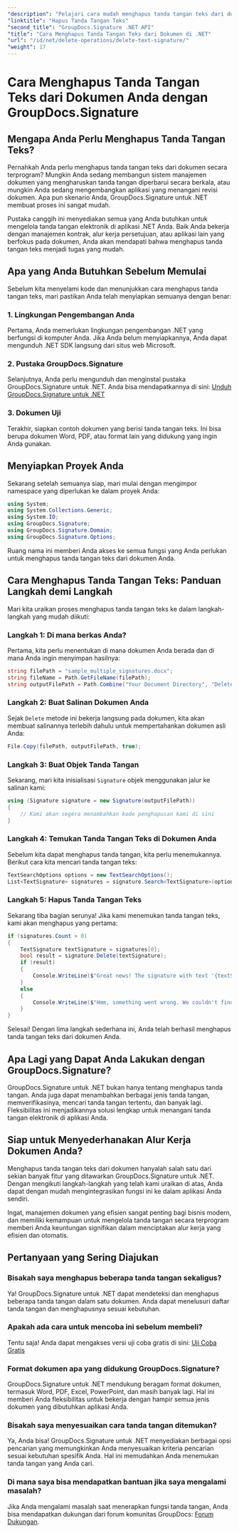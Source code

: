 ```yaml
---
"description": "Pelajari cara mudah menghapus tanda tangan teks dari dokumen menggunakan GroupDocs.Signature untuk .NET. Sempurna untuk menyederhanakan alur kerja dokumen Anda."
"linktitle": "Hapus Tanda Tangan Teks"
"second_title": "GroupDocs.Signature .NET API"
"title": "Cara Menghapus Tanda Tangan Teks dari Dokumen di .NET"
"url": "/id/net/delete-operations/delete-text-signature/"
"weight": 17
---
```


# Cara Menghapus Tanda Tangan Teks dari Dokumen Anda dengan GroupDocs.Signature

## Mengapa Anda Perlu Menghapus Tanda Tangan Teks?

Pernahkah Anda perlu menghapus tanda tangan teks dari dokumen secara terprogram? Mungkin Anda sedang membangun sistem manajemen dokumen yang mengharuskan tanda tangan diperbarui secara berkala, atau mungkin Anda sedang mengembangkan aplikasi yang menangani revisi dokumen. Apa pun skenario Anda, GroupDocs.Signature untuk .NET membuat proses ini sangat mudah.

Pustaka canggih ini menyediakan semua yang Anda butuhkan untuk mengelola tanda tangan elektronik di aplikasi .NET Anda. Baik Anda bekerja dengan manajemen kontrak, alur kerja persetujuan, atau aplikasi lain yang berfokus pada dokumen, Anda akan mendapati bahwa menghapus tanda tangan teks menjadi tugas yang mudah.

## Apa yang Anda Butuhkan Sebelum Memulai

Sebelum kita menyelami kode dan menunjukkan cara menghapus tanda tangan teks, mari pastikan Anda telah menyiapkan semuanya dengan benar:

### 1. Lingkungan Pengembangan Anda

Pertama, Anda memerlukan lingkungan pengembangan .NET yang berfungsi di komputer Anda. Jika Anda belum menyiapkannya, Anda dapat mengunduh .NET SDK langsung dari situs web Microsoft.

### 2. Pustaka GroupDocs.Signature

Selanjutnya, Anda perlu mengunduh dan menginstal pustaka GroupDocs.Signature untuk .NET. Anda bisa mendapatkannya di sini: [Unduh GroupDocs.Signature untuk .NET](https://releases.groupdocs.com/signature/net/)

### 3. Dokumen Uji

Terakhir, siapkan contoh dokumen yang berisi tanda tangan teks. Ini bisa berupa dokumen Word, PDF, atau format lain yang didukung yang ingin Anda gunakan.

## Menyiapkan Proyek Anda

Sekarang setelah semuanya siap, mari mulai dengan mengimpor namespace yang diperlukan ke dalam proyek Anda:

```csharp
using System;
using System.Collections.Generic;
using System.IO;
using GroupDocs.Signature;
using GroupDocs.Signature.Domain;
using GroupDocs.Signature.Options;
```

Ruang nama ini memberi Anda akses ke semua fungsi yang Anda perlukan untuk menghapus tanda tangan teks dari dokumen Anda.

## Cara Menghapus Tanda Tangan Teks: Panduan Langkah demi Langkah

Mari kita uraikan proses menghapus tanda tangan teks ke dalam langkah-langkah yang mudah diikuti:

### Langkah 1: Di mana berkas Anda?

Pertama, kita perlu menentukan di mana dokumen Anda berada dan di mana Anda ingin menyimpan hasilnya:

```csharp
string filePath = "sample_multiple_signatures.docx";
string fileName = Path.GetFileName(filePath);
string outputFilePath = Path.Combine("Your Document Directory", "DeleteText", fileName);
```

### Langkah 2: Buat Salinan Dokumen Anda

Sejak `Delete` metode ini bekerja langsung pada dokumen, kita akan membuat salinannya terlebih dahulu untuk mempertahankan dokumen asli Anda:

```csharp
File.Copy(filePath, outputFilePath, true);
```

### Langkah 3: Buat Objek Tanda Tangan

Sekarang, mari kita inisialisasi `Signature` objek menggunakan jalur ke salinan kami:

```csharp
using (Signature signature = new Signature(outputFilePath))
{
    // Kami akan segera menambahkan kode penghapusan kami di sini
}
```

### Langkah 4: Temukan Tanda Tangan Teks di Dokumen Anda

Sebelum kita dapat menghapus tanda tangan, kita perlu menemukannya. Berikut cara kita mencari tanda tangan teks:

```csharp
TextSearchOptions options = new TextSearchOptions();
List<TextSignature> signatures = signature.Search<TextSignature>(options);
```

### Langkah 5: Hapus Tanda Tangan Teks

Sekarang tiba bagian serunya! Jika kami menemukan tanda tangan teks, kami akan menghapus yang pertama:

```csharp
if (signatures.Count > 0)
{
    TextSignature textSignature = signatures[0];
    bool result = signature.Delete(textSignature);
    if (result)
    {
        Console.WriteLine($"Great news! The signature with text '{textSignature.Text}' was successfully deleted from '{fileName}'.");
    }
    else
    {
        Console.WriteLine($"Hmm, something went wrong. We couldn't find a signature with text '{textSignature.Text}' to delete.");
    }
}
```

Selesai! Dengan lima langkah sederhana ini, Anda telah berhasil menghapus tanda tangan teks dari dokumen Anda.

## Apa Lagi yang Dapat Anda Lakukan dengan GroupDocs.Signature?

GroupDocs.Signature untuk .NET bukan hanya tentang menghapus tanda tangan. Anda juga dapat menambahkan berbagai jenis tanda tangan, memverifikasinya, mencari tanda tangan tertentu, dan banyak lagi. Fleksibilitas ini menjadikannya solusi lengkap untuk menangani tanda tangan elektronik di aplikasi Anda.

## Siap untuk Menyederhanakan Alur Kerja Dokumen Anda?

Menghapus tanda tangan teks dari dokumen hanyalah salah satu dari sekian banyak fitur yang ditawarkan GroupDocs.Signature untuk .NET. Dengan mengikuti langkah-langkah yang telah kami uraikan di atas, Anda dapat dengan mudah mengintegrasikan fungsi ini ke dalam aplikasi Anda sendiri.

Ingat, manajemen dokumen yang efisien sangat penting bagi bisnis modern, dan memiliki kemampuan untuk mengelola tanda tangan secara terprogram memberi Anda keuntungan signifikan dalam menciptakan alur kerja yang efisien dan otomatis.

## Pertanyaan yang Sering Diajukan

### Bisakah saya menghapus beberapa tanda tangan sekaligus?

Ya! GroupDocs.Signature untuk .NET dapat mendeteksi dan menghapus beberapa tanda tangan dalam satu dokumen. Anda dapat menelusuri daftar tanda tangan dan menghapusnya sesuai kebutuhan.

### Apakah ada cara untuk mencoba ini sebelum membeli?

Tentu saja! Anda dapat mengakses versi uji coba gratis di sini: [Uji Coba Gratis](https://releases.groupdocs.com/)

### Format dokumen apa yang didukung GroupDocs.Signature?

GroupDocs.Signature untuk .NET mendukung beragam format dokumen, termasuk Word, PDF, Excel, PowerPoint, dan masih banyak lagi. Hal ini memberi Anda fleksibilitas untuk bekerja dengan hampir semua jenis dokumen yang dibutuhkan aplikasi Anda.

### Bisakah saya menyesuaikan cara tanda tangan ditemukan?

Ya, Anda bisa! GroupDocs.Signature untuk .NET menyediakan berbagai opsi pencarian yang memungkinkan Anda menyesuaikan kriteria pencarian sesuai kebutuhan spesifik Anda. Hal ini memudahkan Anda menemukan tanda tangan yang Anda cari.

### Di mana saya bisa mendapatkan bantuan jika saya mengalami masalah?

Jika Anda mengalami masalah saat menerapkan fungsi tanda tangan, Anda bisa mendapatkan dukungan dari forum komunitas GroupDocs: [Forum Dukungan](https://forum.groupdocs.com/c/signature/13).